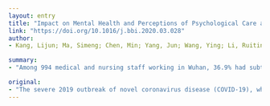 ```yaml
---
layout: entry
title: "Impact on Mental Health and Perceptions of Psychological Care among Medical and Nursing Staff in Wuhan during the 2019 Novel Coronavirus Disease Outbreak: a Cross-sectional Study"
link: "https://doi.org/10.1016/j.bbi.2020.03.028"
author:
- Kang, Lijun; Ma, Simeng; Chen, Min; Yang, Jun; Wang, Ying; Li, Ruiting; Yao, Lihua; Bai, Hanping; Cai, Zhongxiang; Xiang Yang, Bing; Hu, Shaohua; Zhang, Kerang; Wang, Gaohua; Ma, Ci; Liu, Zhongchun

summary:
- "Among 994 medical and nursing staff working in Wuhan, 36.9% had subthreshold mental health disturbances (mean PHQ-9: 2.4), 34.4% had mild disturbances. 36.3% had accessed psychological materials (such as books on mental health), 50.4% accessed resources available through media. Trends in levels of psychological distress and factors such as exposure to infected people and psychological assistance were identified."

original:
- "The severe 2019 outbreak of novel coronavirus disease (COVID-19), which was first reported in Wuhan, would be expected to impact the mental health of local medical and nursing staff and thus lead them to seek help. However, those outcomes have yet to be established using epidemiological data. To explore the mental health status of medical and nursing staff and the efficacy, or lack thereof, of critically connecting psychological needs to receiving psychological care, we conducted a quantitative study. This is the first paper on the mental health of medical and nursing staff in Wuhan. Notably, among 994 medical and nursing staff working in Wuhan, 36.9% had subthreshold mental health disturbances (mean PHQ-9: 2.4), 34.4% had mild disturbances (mean PHQ-9: 5.4), 22.4% had moderate disturbances (mean PHQ-9: 9.0), and 6.2% had severe disturbance (mean PHQ-9: 15.1) in the immediate wake of the viral epidemic. The noted burden fell particularly heavily on young women. Of all participants, 36.3% had accessed psychological materials (such as books on mental health), 50.4% had accessed psychological resources available through media (such as online push messages on mental health self-help coping methods), and 17.5% had participated in counseling or psychotherapy. Trends in levels of psychological distress and factors such as exposure to infected people and psychological assistance were identified. Although staff accessed limited mental healthcare services, distressed staff nonetheless saw these services as important resources to alleviate acute mental health disturbances and improve their physical health perceptions. These findings emphasize the importance of being prepared to support frontline workers through mental health interventions at times of widespread crisis."
---
```


